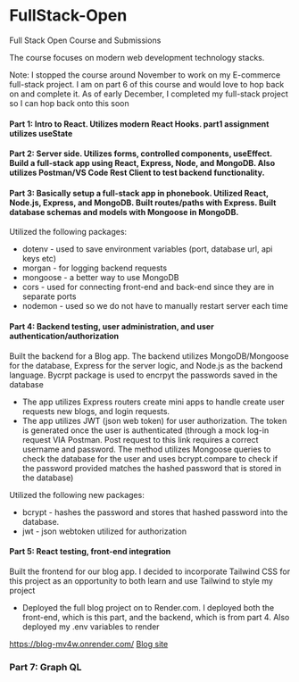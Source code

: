 # FullStack-Open
Full Stack Open Course and Submissions

The course focuses on modern web development technology stacks. 

Note: I stopped the course around November to work on my E-commerce full-stack project. I am on part 6 of this course and would love to hop back on and complete it. 
As of early December, I completed my full-stack project so I can hop back onto this soon 

#### Part 1: Intro to React. Utilizes modern React Hooks. part1 assignment utilizes useState  

#### Part 2: Server side. Utilizes forms, controlled components, useEffect. Build a full-stack app using React, Express, Node, and MongoDB. Also utilizes Postman/VS Code Rest Client to test backend functionality.  

#### Part 3: Basically setup a full-stack app in phonebook. Utilized React, Node.js, Express, and MongoDB. Built routes/paths with Express. Built database schemas and models with Mongoose in MongoDB.  
Utilized the following packages:  
- dotenv - used to save environment variables (port, database url, api keys etc)   
- morgan - for logging backend requests   
- mongoose - a better way to use MongoDB     
- cors - used for connecting front-end and back-end since they are in separate ports  
- nodemon - used so we do not have to manually restart server each time  

#### Part 4: Backend testing, user administration, and user authentication/authorization
Built the backend for a Blog app. The backend utilizes MongoDB/Mongoose for the database, Express for 
the server logic, and Node.js as the backend language. Bycrpt package is used to encrpyt the passwords saved in the database

- The app utilizes Express routers create mini apps to handle create user requests new blogs, and login requests. 
- The app utilizes JWT (json web token) for user authorization. The token is generated once the user is authenticated (through a mock log-in request VIA Postman. Post request to this link requires a correct username and password. The method utilizes Mongoose queries to check the database for the user and uses bcrypt.compare to check if the password provided matches the hashed password that is stored in the database)

Utilized the following new packages:
- bcrypt - hashes the password and stores that hashed password into the database. 
- jwt - json webtoken utilized for authorization 
     
#### Part 5: React testing, front-end integration
Built the frontend for our blog app. I decided to incorporate Tailwind CSS for this project as an opportunity to both learn and use Tailwind to style my project   

- Deployed the full blog project on to Render.com. I deployed both the front-end, which is this part, and the backend, which is from part 4. Also deployed my .env variables to render  

https://blog-mv4w.onrender.com/
[Blog site](https://blog-mv4w.onrender.com/)

### Part 7: Graph QL
